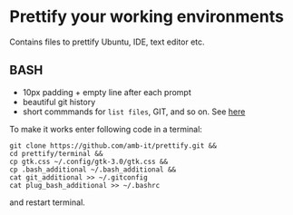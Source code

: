 # Prettify your working environments

Contains files to prettify Ubuntu, IDE, text editor etc.

## BASH
- 10px padding + empty line after each prompt
- beautiful git history
- short commmands for `list files`, GIT, and so on. See [here](https://github.com/amb-it/prettify/blob/master/terminal/.bash_additional)

To make it works enter following code in a terminal:

```
git clone https://github.com/amb-it/prettify.git &&
cd prettify/terminal &&
cp gtk.css ~/.config/gtk-3.0/gtk.css &&
cp .bash_additional ~/.bash_additional &&
cat git_additional >> ~/.gitconfig
cat plug_bash_additional >> ~/.bashrc
```

and restart terminal.
